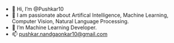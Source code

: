 - 👋 Hi, I’m @Pushkar10
- 👀 I am passionate about Artifical Intelligence, Machine Learning, Computer Vision, Natural Language Processing.
- 🌱 I’m Machine Learning Developer.
- 📫 pushkar.nandgaonkar10@gmail.com
<!---
Pushkar10/Pushkar10 is a ✨ special ✨ repository because its `README.md` (this file) appears on your GitHub profile.
You can click the Preview link to take a look at your changes.
--->
